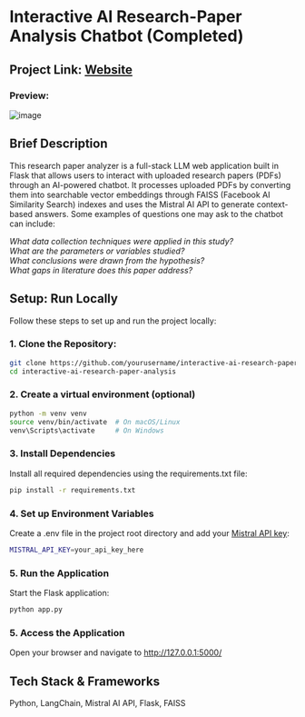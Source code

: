 # Interactive AI Research-Paper Analysis Chatbot (Completed)
## Project Link: [Website](https://interactive-ai-research-paper-analysis.onrender.com)
### Preview:
![image](https://github.com/user-attachments/assets/e5a5c25f-c73b-4323-b5f6-dcb53a2351ce)

## Brief Description
This research paper analyzer is a full-stack LLM web application built in Flask that allows users to interact with uploaded research papers (PDFs) through an AI-powered chatbot. It processes uploaded PDFs by converting them into searchable vector embeddings through FAISS (Facebook AI Similarity Search) indexes and uses the Mistral AI API to generate context-based answers. Some examples of questions one may ask to the chatbot can include:

*What data collection techniques were applied in this study? <br />
What are the parameters or variables studied? <br />
What conclusions were drawn from the hypothesis? <br />
What gaps in literature does this paper address?*

## Setup: Run Locally
Follow these steps to set up and run the project locally:

### 1. Clone the Repository:
```bash
git clone https://github.com/yourusername/interactive-ai-research-paper-analysis.git
cd interactive-ai-research-paper-analysis
```

### 2. Create a virtual environment (optional)
```bash
python -m venv venv
source venv/bin/activate  # On macOS/Linux
venv\Scripts\activate     # On Windows
```

### 3. Install Dependencies
Install all required dependencies using the requirements.txt file:
```bash
pip install -r requirements.txt
```

### 4. Set up Environment Variables
Create a .env file in the project root directory and add your [Mistral API key](https://auth.mistral.ai/ui/login?flow=f6413b16-9fe4-4bc0-8d1f-e59460fb8f86):
```bash
MISTRAL_API_KEY=your_api_key_here
```
###

### 5. Run the Application
Start the Flask application:
```bash
python app.py
```
### 5. Access the Application
Open your browser and navigate to http://127.0.0.1:5000/

## Tech Stack & Frameworks
Python, LangChain, Mistral AI API, Flask, FAISS

